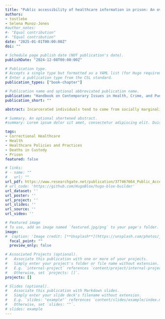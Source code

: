 ```yaml
---
title: "Public accessibility of healthcare information in prison: An overview of U.S. state Department of Corrections websites"
authors:
- tostlebe
- Selena Munoz-Jones
#author_notes:
#- "Equal contribution"
#- "Equal contribution"
date: "2025-01-01T00:00:00Z"
doi: ""

# Schedule page publish date (NOT publication's date).
publishDate: "2024-12-08T00:00:00Z"

# Publication type.
# Accepts a single type but formatted as a YAML list (for Hugo requirements).
# Enter a publication type from the CSL standard.
publication_types: ["book-chapter"]

# Publication name and optional abbreviated publication name.
publication: "Handbook on Contemporary Issues in Health, Crime, and Punishment"
publication_short: ""

abstract: Incarcerated individuals tend to come from socially marginalized and medically underserved backgrounds. Therefore, they often enter correction institutions with pre-existing mental and physical health vulnerabilities. Existing research has highlighted the health profiles of incarcerated individuals, problematic environmental features of prisons, the impact of the COVID-19 pandemic, and views of healthcare from the perspectives of incarcerated persons. However, there is a lack of insight on the policies and stated practices that maintain and uphold healthcare systems in prison, as well as information on deaths in custody. This information is important as “our ability to achieve any meaningful improvements has been linked to one principle more than any other: transparency. Health risks for the incarcerated are directly linked to how secretive a [correctional institution] is” (Venters, 2019, p. 135). In this chapter, we document the landscape of healthcare in corrections. We begin by describing what is known about healthcare and death in U.S. prisons. Second, using publicly available data on state Department of Corrections (DOC) websites, we document and describe healthcare policies (e.g., delivery of physical, dental, and mental healthcare) and administrative and procedural stated practices (e.g., intake assessment timeframe, copays, healthcare provider). Deaths in custody are also summarized, including policy, numbers of death, and if causes of death are accessible. We conclude by discussing research and policy implications that would result in positive benefits for incarcerated individuals, DOC facilities, friends and family of incarcerated individuals, and the safety of the general public.

# Summary. An optional shortened abstract.
#summary: Lorem ipsum dolor sit amet, consectetur adipiscing elit. Duis posuere tellus ac convallis placerat. Proin tincidunt magna sed ex sollicitudin condimentum.

tags:
- Correctional Healthcare
- Health
- Healthcare Policies and Practices
- Deaths in Custody
- Prison
featured: false

# links:
# - name: ""
#   url: ""
url_pdf: https://www.researchgate.net/publication/377467664_Public_Accessibility_of_Healthcare_Information_in_Prison_A_Review_of_US_State_Department_of_Corrections_Websites
# url_code: 'https://github.com/HugoBlox/hugo-blox-builder'
url_dataset: ''
url_poster: ''
url_project: ''
url_slides: ''
url_source: ''
url_video: ''

# Featured image
# To use, add an image named `featured.jpg/png` to your page's folder. 
image:
#  caption: 'Image credit: [**Unsplash**](https://unsplash.com/photos/jdD8gXaTZsc)'
  focal_point: ""
  preview_only: false

# Associated Projects (optional).
#   Associate this publication with one or more of your projects.
#   Simply enter your project's folder or file name without extension.
#   E.g. `internal-project` references `content/project/internal-project/index.md`.
#   Otherwise, set `projects: []`.
projects: []

# Slides (optional).
#   Associate this publication with Markdown slides.
#   Simply enter your slide deck's filename without extension.
#   E.g. `slides: "example"` references `content/slides/example/index.md`.
#   Otherwise, set `slides: ""`.
# slides: example
---
```

